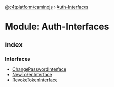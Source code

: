 [@c4tplatform/caminojs](../api.md) › [Auth-Interfaces](auth_interfaces.md)

# Module: Auth-Interfaces

## Index

### Interfaces

* [ChangePasswordInterface](../interfaces/auth_interfaces.changepasswordinterface.md)
* [NewTokenInterface](../interfaces/auth_interfaces.newtokeninterface.md)
* [RevokeTokenInterface](../interfaces/auth_interfaces.revoketokeninterface.md)
